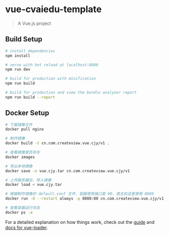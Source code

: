 # vue-cvaiedu-template

> A Vue.js project

## Build Setup

``` bash
# install dependencies
npm install

# serve with hot reload at localhost:8080
npm run dev

# build for production with minification
npm run build

# build for production and view the bundle analyzer report
npm run build --report
```

## Docker Setup

``` bash
# 下载镜像文件
docker pull nginx

# 制作镜像
docker build -t cn.com.createview.vue.cjy/v1 .

# 查看镜像是否存在
docker images

# 导出本地镜像
docker save -o vue.cjy.tar cn.com.createview.vue.cjy/v1

# 上传服务器后，导入镜像
docker load < vue.cjy.tar

# 根据制作镜像的 default.conf 文件，容器使用端口是 80，宿主机这里使用 8080
docker run -d --restart always -p 8080:80 cn.com.createview.vue.cjy/v1

# 查看容器运行状态
docker ps -a
```

For a detailed explanation on how things work, check out the [guide](http://vuejs-templates.github.io/webpack/) and [docs for vue-loader](http://vuejs.github.io/vue-loader).
